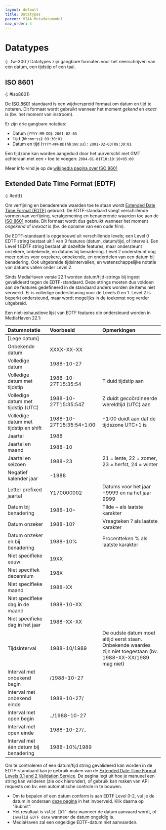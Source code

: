 ```yaml
---
layout: default
title: Datatypes
parent: VIAA Metadatamodel
nav_order: 4
---
```


# Datatypes

{: .fw-300 }
Datatypes zijn gangbare formaten voor het neerschrijven van een datum, een tijdstip of een taal.

## ISO 8601
{: #iso8601}

De [ISO 8601](http://www.iso.org/iso/home/store/catalogue_tc/catalogue_detail.htm?csnumber=40874) standaard is een wijdverspreid formaat om datum en tijd te noteren.
Dit formaat wordt gebruikt wanneer het moment _gekend_ en _exact_ is (bv. het moment van instroom).

Er zijn drie gangbare notaties:
- Datum (`YYYY-MM-DD`): `2001-02-03`
- Tijd (`hh:mm:ss`): `09:30:01`
- Datum en tijd (`YYYY-MM-DDThh:mm:ss`) : `2001-02-03T09:30:01`

Een tijdzone kan worden aangeduid door het uurverschil met GMT achteraan met een `+` toe te voegen: `2004-01-01T10:10:10+05:00`

Meer info vind je op de [wikipedia pagina over ISO 8601](https://nl.wikipedia.org/wiki/ISO_8601)
## Extended Date Time Format (EDTF)
{: #edtf}

Om verfijning en benaderende waarden toe te staan wordt [Extended Date Time Format (EDTF)](https://www.loc.gov/standards/datetime/) gebruikt.
De EDTF-standaard voegt verschillende vormen van verfijning, veralgemening en benaderende waarden toe aan de [ISO 8601](#iso8601) notatie.
Dit formaat wordt dus gebruikt wanneer het moment _ongekend_ of _inexact_ is (bv. de opname van een oude film).

De EDTF-standaard is opgebouwd uit verschillende levels; een Level 0 EDTF string bestaat uit 1 van 3 features (datum, datum/tijd, of interval).
Een Level 1 EDTF string bestaat uit dezelfde features, maar ondersteunt onzekere, onbekende, en datums bij benadering.
Level 2 ondersteunt nog meer opties voor onzekere, onbekende, en onderdelen van een datum bij benadering.
Ook uitgebreide tijdsintervallen, en wetenschappelijke notatie van datums vallen onder Level 2.

Sinds MediaHaven versie 22.1 worden datum/tijd-strings bij ingest gevalideerd tegen de EDTF-standaard.
Deze strings moeten dus voldoen aan de features gedefineerd in de standaard anders worden de items niet verwerkt.
Er is volledige ondersteuning voor de Levels 0 en 1.
Level 2 is beperkt ondersteund, maar wordt mogelijks in de toekomst nog verder uitgebreid.

Een niet-exhaustieve lijst van EDTF features die ondersteund worden in MediaHaven 22.1:

|Datumnotatie|Voorbeeld|Opmerkingen|
|:----|:----|:----|
|[Lege datum]| | |
|Onbekende datum|XXXX-XX-XX| |
|Volledige datum|1988-10-27| |
|Volledige datum met tijdstip|1988-10-27T15:35:54|T duid tijdstip aan|
|Volledige datum met tijdstip (UTC)|1988-10-27T15:35:54Z|Z duidt gecoördineerde wereldtijd (UTC) aan|
|Volledige datum met tijdstip en shift|1988-10-27T15:35:54+1:00|+1:00 duidt aan dat de tijdszone UTC+1 is|
|Jaartal|1988| |
|Jaartal en maand|1988-10| |
|Jaartal en seizoen|1988-23|21 = lente, 22 = zomer, 23 = herfst, 24 = winter|
|Negatief kalender jaar|-1988| |
|Letter prefixed jaartal|Y170000002|Datums voor het jaar -9999 en na het jaar 9999|
|Datum bij benadering|1988-10~|Tilde ~ als laatste karakter|
|Datum onzeker|1988-10?|Vraagteken ? als laatste karakter|
|Datum onzeker en bij benadering|1988-10%|Procentteken % als laatste karakter|
|Niet specifieke eeuw|19XX| |
|Niet specifiek decennium|198X| |
|Niet specifieke maand|1988-XX| |
|Niet specifieke dag in de maand|1988-10-XX| |
|Niet specifieke dag in het jaar|1988-XX-XX| |
|Tijdsinterval|1988-10/1989|De oudste datum moet altijd eerst staan. Onbekende waardes zijn niet toegestaan (bv. 1988-XX-XX/1989 mag niet)|
|Interval met onbekend begin|/1988-10-27| |
|Interval met onbekend einde|1988-10-27/| |
|Interval met open begin|../1988-10-27| |
|Interval met open einde|1988-10-27/..| |
|Interval met één datum bij benadering|1988-10%/1989| |

Om te controleren of een datum/tijd string gevalideerd kan worden in de EDTF-standaard kan je gebruik maken van de [Extended Date Time Format Levels 0,1 and 2 Validation Service](https://digital2.library.unt.edu/edtf/).
De pagina legt uit hoe je manueel een string kan valideren (zie ook hieronder), of gebruik kan maken van API requests om bv. een automatische controle in te bouwen.

- Om te bepalen of een datum conform is aan EDTF Level 0-2, vul je de datum in onderaan [deze pagina](https://digital2.library.unt.edu/edtf/) in het invoerveld. Klik daarna op “Submit”.
- Het resultaat is `Valid EDTF date` wanneer de datum aanvaard wordt, of `Invalid EDTF date` wanneer de datum ongeldig is.
- MediaHaven zal een ongeldige EDTF-datum niet aanvaarden.
